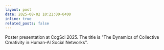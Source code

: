 ```yaml
---
layout: post
date: 2025-08-02 10:21:00-0400
inline: true
related_posts: false
---
```


Poster presentation at CogSci 2025. The title is "The Dynamics of Collective Creativity in Human-AI Social Networks".

